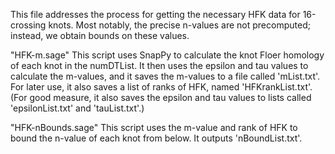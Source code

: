 This file addresses the process for getting the necessary HFK data for 16-crossing knots. Most notably, the precise n-values are not precomputed; instead, we obtain bounds on these values.

"HFK-m.sage"
This script uses SnapPy to calculate the knot Floer homology of each knot in the numDTList. It then uses the epsilon and tau values to calculate the m-values, and it saves the m-values to a file called 'mList.txt'. For later use, it also saves a list of ranks of HFK, named 'HFKrankList.txt'. (For good measure, it also saves the epsilon and tau values to lists called 'epsilonList.txt' and 'tauList.txt'.)

"HFK-nBounds.sage"
This script uses the m-value and rank of HFK to bound the n-value of each knot from below. It outputs 'nBoundList.txt'.
